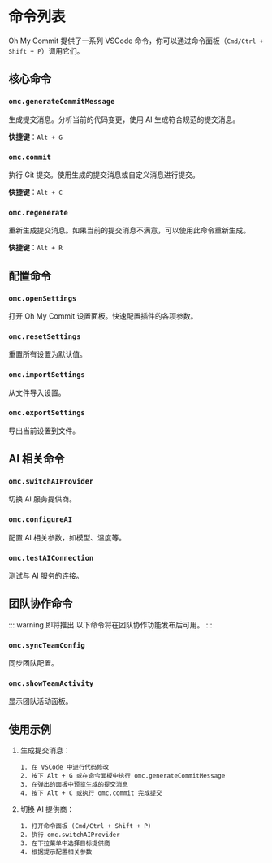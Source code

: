 # 命令列表

Oh My Commit 提供了一系列 VSCode 命令，你可以通过命令面板（`Cmd/Ctrl + Shift + P`）调用它们。

## 核心命令

### `omc.generateCommitMessage`

生成提交消息。分析当前的代码变更，使用 AI 生成符合规范的提交消息。

**快捷键**：`Alt + G`

### `omc.commit`

执行 Git 提交。使用生成的提交消息或自定义消息进行提交。

**快捷键**：`Alt + C`

### `omc.regenerate`

重新生成提交消息。如果当前的提交消息不满意，可以使用此命令重新生成。

**快捷键**：`Alt + R`

## 配置命令

### `omc.openSettings`

打开 Oh My Commit 设置面板。快速配置插件的各项参数。

### `omc.resetSettings`

重置所有设置为默认值。

### `omc.importSettings`

从文件导入设置。

### `omc.exportSettings`

导出当前设置到文件。

## AI 相关命令

### `omc.switchAIProvider`

切换 AI 服务提供商。

### `omc.configureAI`

配置 AI 相关参数，如模型、温度等。

### `omc.testAIConnection`

测试与 AI 服务的连接。

## 团队协作命令

::: warning 即将推出
以下命令将在团队协作功能发布后可用。
:::

### `omc.syncTeamConfig`

同步团队配置。

### `omc.showTeamActivity`

显示团队活动面板。

## 使用示例

1. 生成提交消息：

   ```
   1. 在 VSCode 中进行代码修改
   2. 按下 Alt + G 或在命令面板中执行 omc.generateCommitMessage
   3. 在弹出的面板中预览生成的提交消息
   4. 按下 Alt + C 或执行 omc.commit 完成提交
   ```

2. 切换 AI 提供商：
   ```
   1. 打开命令面板 (Cmd/Ctrl + Shift + P)
   2. 执行 omc.switchAIProvider
   3. 在下拉菜单中选择目标提供商
   4. 根据提示配置相关参数
   ```
